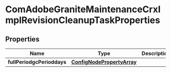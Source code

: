 
# ComAdobeGraniteMaintenanceCrxImplRevisionCleanupTaskProperties

## Properties
Name | Type | Description | Notes
------------ | ------------- | ------------- | -------------
**fullPeriodgcPerioddays** | [**ConfigNodePropertyArray**](ConfigNodePropertyArray.md) |  |  [optional]



